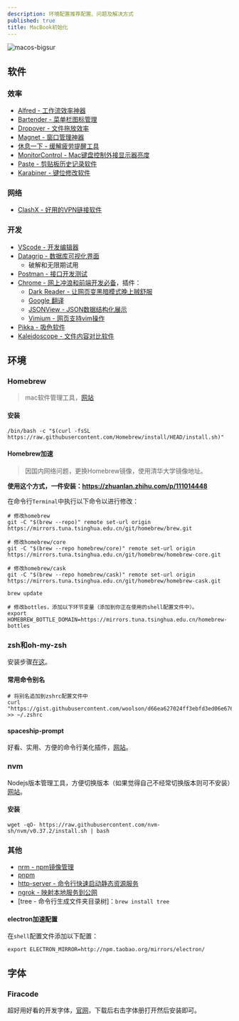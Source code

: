 ```yaml
---
description: 环境配置推荐配置、问题及解决方式
published: true
title: MacBook初始化
---
```

![macos-bigsur](https://cdn.vox-cdn.com/thumbor/hFqCK9VhE8YFcuw3RJt59HM8heM=/0x0:1080x607/1200x800/filters:focal(454x218:626x390)/cdn.vox-cdn.com/uploads/chorus_image/image/67766925/macos.0.png)

## 软件

### 效率

- [Alfred - 工作流效率神器](https://www.alfredapp.com/)
- [Bartender - 菜单栏图标管理](https://www.macbartender.com/)
- [Dropover - 文件拖放效率](https://apps.apple.com/cn/app/dropover-%E6%9B%B4%E5%8A%A0%E5%AE%B9%E6%98%93%E6%8B%96%E6%94%BE%E6%96%87%E4%BB%B6/id1355679052?mt=12)
- [Magnet - 窗口管理神器](https://apps.apple.com/cn/app/magnet/id441258766?mt=12)
- [休息一下 - 缓解疲劳提醒工具](https://apps.apple.com/cn/app/%E4%BC%91%E6%81%AF%E4%B8%80%E4%B8%8B-%E7%BC%93%E8%A7%A3%E7%96%B2%E5%8A%B3%E6%8F%90%E9%86%92%E5%B7%A5%E5%85%B7/id1457158844?mt=12)
- [MonitorControl - Mac键盘控制外接显示器亮度](https://github.com/MonitorControl/MonitorControl)
- [Paste - 剪贴板历史记录软件](https://apps.apple.com/cn/app/paste-clipboard-manager/id967805235)
- [Karabiner - 键位修改软件](https://karabiner-elements.pqrs.org/)

### 网络

- [ClashX - 好用的VPN链接软件](https://github.com/yichengchen/clashX)

### 开发

- [VScode - 开发编辑器](https://code.visualstudio.com/)
- [Datagrip - 数据库可视化界面](https://www.jetbrains.com/datagrip/)
  - 破解和无限期试用
- [Postman - 接口开发测试](https://www.postman.com/downloads/)
- [Chrome - 网上冲浪和前端开发必备](https://www.google.com/chrome/?brand=CHBD&brand=BNSD&gclid=EAIaIQobChMI1MPhu_ad7wIViX4rCh0EsQCtEAAYASABEgJ9GfD_BwE&gclsrc=aw.ds)，插件：
  - [Dark Reader - 让网页变黑暗模式晚上贼舒服](https://chrome.google.com/webstore/detail/dark-reader/eimadpbcbfnmbkopoojfekhnkhdbieeh)
  - [Google 翻译](https://chrome.google.com/webstore/detail/google-translate/aapbdbdomjkkjkaonfhkkikfgjllcleb)
  - [JSONView - JSON数据结构化展示](https://chrome.google.com/webstore/detail/jsonview/chklaanhfefbnpoihckbnefhakgolnmc)
  - [Vimium - 网页支持vim操作](https://chrome.google.com/webstore/detail/vimium/dbepggeogbaibhgnhhndojpepiihcmeb)
- [Pikka - 吸色软件](https://apps.apple.com/cn/app/pikka-color-picker/id1195076754?mt=12)
- [Kaleidoscope - 文件内容对比软件](https://kaleidoscope.app/) 

## 环境

### Homebrew

> mac软件管理工具，[网站]()

#### 安装

```shell
/bin/bash -c "$(curl -fsSL https://raw.githubusercontent.com/Homebrew/install/HEAD/install.sh)"
```

#### Homebrew加速

> 因国内网络问题，更换Homebrew镜像，使用清华大学镜像地址。

**使用这个方式，一件安装：https://zhuanlan.zhihu.com/p/111014448**

在命令行`Terminal`中执行以下命令以进行修改：

```shell
# 修改homebrew
git -C "$(brew --repo)" remote set-url origin https://mirrors.tuna.tsinghua.edu.cn/git/homebrew/brew.git

# 修改homebrew/core
git -C "$(brew --repo homebrew/core)" remote set-url origin https://mirrors.tuna.tsinghua.edu.cn/git/homebrew/homebrew-core.git

# 修改homebrew/cask
git -C "$(brew --repo homebrew/cask)" remote set-url origin https://mirrors.tuna.tsinghua.edu.cn/git/homebrew/homebrew-cask.git

brew update

# 修改bottles，添加以下环节变量（添加到你正在使用的shell配置文件中）。
export HOMEBREW_BOTTLE_DOMAIN=https://mirrors.tuna.tsinghua.edu.cn/homebrew-bottles
```

### zsh和oh-my-zsh

安装步骤[在这](https://blog.woolson.cn/notes/other/zsh-for-macos.html)。

#### 常用命令别名

```shell
# 将别名追加到zshrc配置文件中
curl "https://gist.githubusercontent.com/woolson/d66ea627024ff3ebfd3ed06e676650d6/raw/44b6c4dc767e402205fc3a2c34ecf35da65e0252/.zshrc" >> ~/.zshrc
```

#### spaceship-prompt

好看、实用、方便的命令行美化插件，[网站](https://github.com/denysdovhan/spaceship-prompt)。

### nvm

Nodejs版本管理工具，方便切换版本（如果觉得自己不经常切换版本则可不安装）[网站](https://github.com/nvm-sh/nvm)。

#### 安装

```shell
wget -qO- https://raw.githubusercontent.com/nvm-sh/nvm/v0.37.2/install.sh | bash
```

### 其他

- [nrm - npm镜像管理](https://www.npmjs.com/package/nrm)
- [pnpm](https://www.npmjs.com/package/pnpm)
- [http-server - 命令行快速启动静态资源服务](https://www.npmjs.com/package/http-server)
- [ngrok - 映射本地服务到公网](https://www.npmjs.com/package/ngrok)
- [tree - 命令行生成文件夹目录树]：`brew install tree`

#### electron加速配置

在`shell`配置文件添加以下配置：

```shell
export ELECTRON_MIRROR=http://npm.taobao.org/mirrors/electron/
```

## 字体

### Firacode

超好用好看的开发字体，[官网](https://github.com/tonsky/FiraCode)，下载后右击字体册打开然后安装即可。
